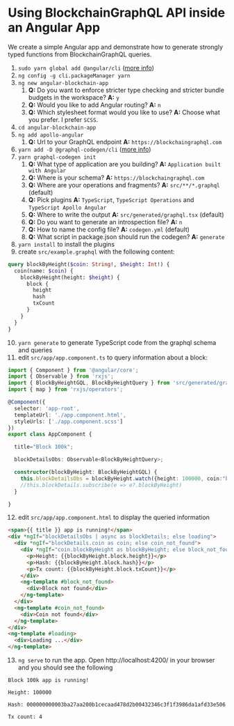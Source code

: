 # Using BlockchainGraphQL API inside an Angular App

We create a simple Angular app and demonstrate how to generate strongly typed functions from BlockchainGraphQL queries.

1. `sudo yarn global add @angular/cli` ([more info](https://cli.angular.io/))
2. `ng config -g cli.packageManager yarn`
3. `ng new angular-blockchain-app`
    1. **Q:** Do you want to enforce stricter type checking and stricter bundle budgets in the workspace? **A:** `y`
    2. **Q:** Would you like to add Angular routing? **A:** `n`
    3. **Q:** Which stylesheet format would you like to use? **A:** Choose what you prefer. I prefer `SCSS`.
4. `cd angular-blockchain-app`
5. `ng add apollo-angular`
    1. **Q:** Url to your GraphQL endpoint **A:** `https://blockchaingraphql.com`
6. `yarn add -D @graphql-codegen/cli` ([more info](https://graphql-code-generator.com/docs/getting-started/index))
7. `yarn graphql-codegen init`
    1. **Q:** What type of application are you building? **A:** `Application built with Angular`
    2. **Q:** Where is your schema? **A:** `https://blockchaingraphql.com`
    3. **Q:** Where are your operations and fragments? **A:** `src/**/*.graphql` (default)
    4. **Q:** Pick plugins **A:** `TypeScript`, `TypeScript Operations` and `TypeScript Apollo Angular`
    5. **Q:** Where to write the output **A:** `src/generated/graphql.tsx` (default)
    6. **Q:** Do you want to generate an introspection file? **A:** `n`
    7. **Q:** How to name the config file? **A:** `codegen.yml` (default)
    8. **Q:** What script in package.json should run the codegen? **A:** `generate`
8. `yarn install` to install the plugins
9. create `src/example.graphql` with the following content:
```GraphQL
query blockByHeight($coin: String!, $height: Int!) {
  coin(name: $coin) {
    blockByHeight(height: $height) {
      block {
        height
        hash
        txCount
      }
    }
  }
}
```
10. `yarn generate` to generate TypeScript code from the graphql schema and queries
11. edit `src/app/app.component.ts` to query information about a block:
```TypeScript
import { Component } from '@angular/core';
import { Observable } from 'rxjs';
import { BlockByHeightGQL, BlockByHeightQuery } from 'src/generated/graphql';
import { map } from 'rxjs/operators';

@Component({
  selector: 'app-root',
  templateUrl: './app.component.html',
  styleUrls: ['./app.component.scss']
})
export class AppComponent {

  title="Block 100k";

  blockDetailsObs: Observable<BlockByHeightQuery>;

  constructor(blockByHeight: BlockByHeightGQL) {
    this.blockDetailsObs = blockByHeight.watch({height: 100000, coin:"bitcoin"}).valueChanges.pipe(map(result => result.data));
    //this.blockDetails.subscribe(e => e?.blockByHeight)
  }

}

```
12. edit `src/app/app.component.html` to display the queried information
```html
<span>{{ title }} app is running!</span>
<div *ngIf="blockDetailsObs | async as blockDetails; else loading">
  <div *ngIf="blockDetails.coin as coin; else coin_not_found">
    <div *ngIf="coin.blockByHeight as blockByHeight; else block_not_found">
      <p>Height: {{blockByHeight.block.height}}</p>
      <p>Hash: {{blockByHeight.block.hash}}</p>
      <p>Tx count: {{blockByHeight.block.txCount}}</p>
    </div>
    <ng-template #block_not_found>
      <div>Block not found</div>
    </ng-template>
  </div>
  <ng-template #coin_not_found>
    <div>Coin not found</div>
  </ng-template>
</div>
<ng-template #loading>
  <div>Loading ...</div>
</ng-template>
```
13. `ng serve` to run the app. Open http://localhost:4200/ in your browser and you should see the following
```
Block 100k app is running!

Height: 100000

Hash: 000000000003ba27aa200b1cecaad478d2b00432346c3f1f3986da1afd33e506

Tx count: 4
```
